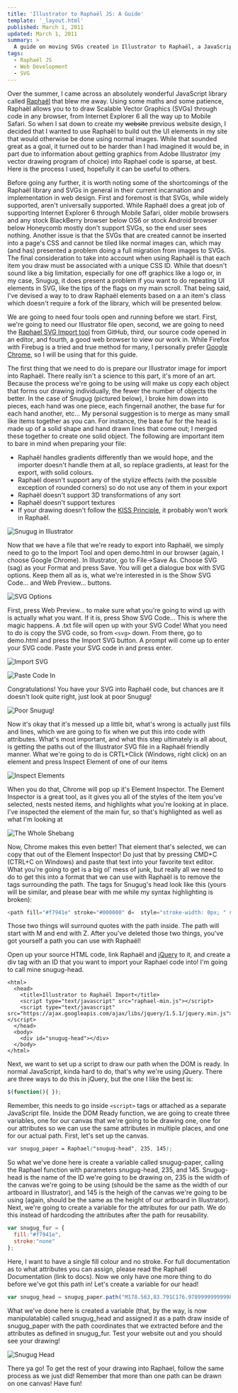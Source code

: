 ```yaml
---
title: 'Illustrator to Raphaël JS: A Guide'
template: '_layout.html'
published: March 1, 2011
updated: March 1, 2011
summary: >
  A guide on moving SVGs created in Illustrator to Raphaël, a JavaScript SVG drawing library.
tags:
  - Raphaël JS
  - Web Development
  - SVG
---
```

Over the summer, I came across an absolutely wonderful JavaScript library called [Raphaël](http://raphaeljs.com/) that blew me away. Using some maths and some patience, Raphaël allows you to to draw Scalable Vector Graphics (SVGs) through code in any browser, from Internet Explorer 6 all the way up to Mobile Safari. So when I sat down to create my ~~website~~ previous website design, I decided that I wanted to use Raphaël to build out the UI elements in my site that would otherwise be done using normal images. While that sounded great as a goal, it turned out to be harder than I had imagined it would be, in part due to information about getting graphics from Adobe Illustrator (my vector drawing program of choice) into Raphael code is sparse, at best. Here is the process I used, hopefully it can be useful to others.

Before going any further, it is worth noting some of the shortcomings of the Raphaël library and SVGs in general in their current incarnation and implementation in web design. First and foremost is that SVGs, while widely supported, aren't universally supported. While Raphaël does a great job of supporting Internet Explorer 6 through Mobile Safari, older mobile browsers and any stock BlackBerry browser below OS6 or stock Android browser below Honeycomb mostly don't support SVGs, so the end user sees nothing. Another issue is that the SVGs that are created cannot be inserted into a page's CSS and cannot be tiled like normal images can, which may (and has) presented a problem doing a full migration from images to SVGs. The final consideration to take into account when using Raphaël is that each item you draw must be associated with a unique CSS ID. While that doesn't sound like a big limitation, especially for one off graphics like a logo or, in my case, Snugug, it does present a problem if you want to do repeating UI elements in SVG, like the tips of the flags on my main scroll. That being said, I've devised a way to to draw Raphaël elements based on a an item's class which doesn't require a fork of the library, which will be presented below.

We are going to need four tools open and running before we start. First, we're going to need our Illustrator file open, second, we are going to need the [Raphael SVG Import tool](https://github.com/wout/raphael-svg-import) from GitHub, third, our source code opened in an editor, and fourth, a good web browser to view our work in. While Firefox with Firebug is a tried and true method for many, I personally prefer [Google Chrome](http://www.google.com/chrome), so I will be using that for this guide. 

The first thing that we need to do is prepare our Illustrator image for import into Raphaël. There really isn't a science to this part, it's more of an art. Because the process we're going to be using will make us copy each object that forms our drawing individually, the fewer the number of objects the better. In the case of Snugug (pictured below), I broke him down into pieces, each hand was one piece, each fingernail another, the base fur for each hand another, etc… My personal suggestion is to merge as many small like items together as you can. For instance, the base fur for the head is made up of a solid shape and hand drawn lines that come out; I merged these together to create one solid object. The following are important item to bare in mind when preparing your file:

* Raphaël handles gradients differently than we would hope, and the importer doesn't handle them at all, so replace gradients, at least for the export, with solid colours.
* Raphaël doesn't support any of the stylize effects (with the possible exception of rounded corners) so do not use any of them in your export
* Raphaël doesn't support 3D transformations of any sort
* Raphaël doesn't support textures
* If your drawing doesn't follow the [KISS Principle](http://en.wikipedia.org/wiki/KISS_principle), it probably won't work in Raphaël.

![Snugug in Illustrator](/images/illustrator-raphael-js-guide/snugug-in-illustrator.png)

Now that we have a file that we're ready to export into Raphaël, we simply need to go to the Import Tool and open demo.html in our browser (again, I choose Google Chrome). In Illustrator, go to File->Save As. Choose SVG (sag) as your Format and press Save. You will get a dialogue box with SVG options. Keep them all as is, what we're interested in is the Show SVG Code… and Web Preview… buttons. 

![SVG Options](/images/illustrator-raphael-js-guide/svg-options.png)

First, press Web Preview… to make sure what you're going to wind up with is actually what you want.  If it is, press Show SVG Code… This is where the magic happens. A .txt file will open up with your SVG Code! What you need to do is copy the SVG code, so from `<svg>` down. From there, go to demo.html and press the Import SVG button. A prompt will come up to enter your SVG code. Paste your SVG code in and press enter.

![Import SVG](/images/illustrator-raphael-js-guide/import-svg.png)

![Paste Code In](/images/illustrator-raphael-js-guide/paste-code-in.png)

Congratulations! You have your SVG into Raphaël code, but chances are it doesn't look quite right, just look at poor Snugug!

![Poor Snugug!](/images/illustrator-raphael-js-guide/poor-snugug.png)

Now it's okay that it's messed up a little bit, what's wrong is actually just fills and lines, which we are going to fix when we put this into code with attributes. What's most important, and what this step ultimately is all about, is getting the paths out of the Illustrator SVG file in a Raphaël friendly manner. What we're going to do is CRTL+Click (Windows, right click) on an element and press Inspect Element of one of our items

![Inspect Elements](/images/illustrator-raphael-js-guide/inspect-elements.png)

When you do that, Chrome will pop up it's Element Inspector. The Element Inspector is a great tool, as it gives you all of the styles of the item you've selected, nests nested items, and highlights what you're looking at in place. I've inspected the element of the main fur, so that's highlighted as well as what I'm looking at

![The Whole Shebang](/images/illustrator-raphael-js-guide/the-whole-shebang.png)

Now, Chrome makes this even better! That element that's selected, we can copy that out of the Element Inspector!  Do just that by pressing CMD+C (CTRL+C on Windows) and paste that text into your favorite text editor. What you're going to get is a big ol' mess of junk, but really all we need to do to get this into a format that we can use with Raphaël is to remove the tags surrounding the path.  The tags for Snugug's head look like this (yours will be similar, and please bear with me while my syntax highlighting is broken):

```javascript
<path fill="#f7941e" stroke="#000000" d=  style="stroke-width: 0px; " stroke-width="0"></path>
```

Those two things will surround quotes with the path inside.  The path will start with M and end with Z. After you've deleted those two things, you've got yourself a path you can use with Raphaël!

Open up your source HTML code, link Raphaël and [jQuery](http://www.jquery.com/) to it, and create a div tag with an ID that you want to import your Raphael code into! I'm going to call mine snugug-head.

```markup
<html>
  <head>
    <title>Illustrator to Raphaël Import</title>
    <script type="text/javascript" src="raphael-min.js"></script>
    <script type="text/javascript" src="https://ajax.googleapis.com/ajax/libs/jquery/1.5.1/jquery.min.js"></script>
  </head>
  <body>
    <div id="snugug-head"></div>
  </body>
</html>
```

Next, we want to set up a script to draw our path when the DOM is ready. In normal JavaScript, kinda hard to do, that's why we're using jQuery. There are three ways to do this in jQuery, but the one I like the best is:

```javascript
$(function(){ });
```

Remember, this needs to go inside `<script>` tags or attached as a separate JavaScript file. Inside the DOM Ready function, we are going to create three variables, one for our canvas that we're going to be drawing one, one for our attributes so we can use the same attributes in multiple places, and one for our actual path. First, let's set up the canvas.

```scss
var snugug_paper = Raphael("snugug-head", 235, 145);
```

So what we've done here is create a variable called snugug-paper, calling the Raphael function with parameters snugug-head, 235, and 145. Snugug-head is the name of the ID we're going to be drawing on, 235 is the width of the canvas we're going to be using (should be the same as the width of our artboard in Illustrator), and 145 is the heigh of the canvas we're going to be using (again, should be the same as the height of our artboard in Illustrator). Next, we're going to create a variable for the attributes for our path. We do this instead of hardcoding the attributes after the path for reusability.

```javascript
var snugug_fur = {
  fill:"#f7941e",
  stroke:"none"
};
```

Here, I want to have a single fill colour and no stroke.  For full documentation as to what attributes you can assign, please read the Raphaël Documentation (link to docs). Now we only have one more thing to do before we've got this path in! Let's create a variable for our head!

```javascript
var snugug_head = snugug_paper.path("M178.563,83.791C176.97899999999998,81.086,174.393 ~ C120.03,98.23,119.357,100.115,118.5,102.097Z").attr(snugug_fur);
```

What we've done here is created a variable (that, by the way, is now manipulatable) called snugug_head and assigned it as a path draw inside of snugug_paper with the path coordinates that we extracted before and the attributes as defined in snugug_fur. Test your website out and you should see your drawing!

![Snugug Head](/images/illustrator-raphael-js-guide/snugug-head.png)

There ya go! To get the rest of your drawing into Raphael, follow the same process as we just did! Remember that more than one path can be drawn on one canvas! Have fun!
